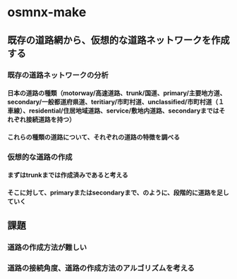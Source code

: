 # osmnx-make
## 既存の道路網から、仮想的な道路ネットワークを作成する
### 既存の道路ネットワークの分析
#### 日本の道路の種類（motorway/高速道路、trunk/国道、primary/主要地方道、secondary/一般都道府県道、teritiary/市町村道、unclassified/市町村道（１車線）、residential/住居地域道路、service/敷地内道路、secondaryまではそれぞれ接続道路を持つ）
#### これらの種類の道路について、それぞれの道路の特徴を調べる

### 仮想的な道路の作成
#### まずはtrunkまでは作成済みであると考える
#### そこに対して、primaryまたはsecondaryまで、のように、段階的に道路を足していく

## 課題
### 道路の作成方法が難しい
### 道路の接続角度、道路の作成方法のアルゴリズムを考える

